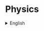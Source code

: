 # Physics

<details>
  <summary>English</summary>
  
  ### Materials
- [History of Physics](https://www.youtube.com/watch?v=acUf7PuGWXA)
- [The Physics of Computers](http://ffden-2.phys.uaf.edu/212_fall2009.web/chris_plutt/index.html)
- [Physics from Computer Science](https://www.cs.ox.ac.uk/files/349/YORKIJUC.pdf)
- [Computing Between Logic and Physics](http://www.cmls.polytechnique.fr/perso/paul/gius-thier-sent.pdf)
- [Computational Physics: Teach yourself C++](http://compphysics.github.io/ComputationalPhysics/doc/pub/learningcpp/html/learningcpp-bs.html)
- [Physics for Computer Science Students](https://www.cin.ufpe.br/~gcs/Springer%20-%20Physics%20for%20Computer%20Science%20Students.pdf)
- [Computational Physics](https://farside.ph.utexas.edu/teaching/329/329.pdf)
- [Comp Physics Book](https://www.eidos.ic.i.u-tokyo.ac.jp/~tau/lecture/computational_physics/docs/computational_physics.pdf)
- [Hyper Physics - Electricity and Magnetism](http://hyperphysics.phy-astr.gsu.edu/hbase/emcon.html)
- [A Primer on Basic Electronics and Circuits](https://dev.to/erikaheidi/a-primer-on-basic-electronics-and-circuits-n3e)
- [How to Learn Electronics](https://www.build-electronic-circuits.com/how-to-learn-electronics/)
- [Learn About Electronics](http://www.learnabout-electronics.org/)
- [Tutorialspoint Electronic](https://www.tutorialspoint.com/electronic_circuits/)
- [Fundamentals of Electronic](http://www-mdp.eng.cam.ac.uk/web/library/enginfo/electrical/hong1.pdf)
- [Circuit Symbols](http://web.gps.caltech.edu/~als/IRMS/course-materials/lecture-1---electricity/circuit-symbols.pdf)
- [Molecular Electronics](https://www.cs.cmu.edu/~seth/papers/mircea-ieee03.pdf)
- [Digital Electronics](https://www.cl.cam.ac.uk/teaching/0708/DigElec/Digital_Electronics_pdf.pdf)
- [Digital Systems](https://nptel.ac.in/courses/106108099/Digital%20Systems.pdf)
- [Foundations of Analog and Digital](https://neurophysics.ucsd.edu/courses/physics_120/Agarwal%20and%20Lang%20(2005)%20Foundations%20of%20Analog%20and%20Digital.pdf)
- [The Feynman Lectures on Physics Audio Collection](https://www.feynmanlectures.caltech.edu/flptapes.html)
- [MIT 8.01x Physics I: Classical Mechanics](https://www.youtube.com/watch?v=wWnfJ0-xXRE&list=PLyQSN7X0ro203puVhQsmCj9qhlFQ-As8e&ab_channel=LecturesbyWalterLewin.Theywillmakeyou%E2%99%A5Physics.)
- [MIT 8.02x Physics II: Electricity and Magnetism](https://www.youtube.com/watch?v=rtlJoXxlSFE&list=PLyQSN7X0ro2314mKyUiOILaOC2hk6Pc3j&ab_channel=LecturesbyWalterLewin.Theywillmakeyou%E2%99%A5Physics.)
- [MIT 8.03 Physics III: Vibrations and Waves](https://www.youtube.com/watch?v=sf3XlpPtBo0&list=PLyQSN7X0ro22WeXM2QCKJm2NP_xHpGV89&ab_channel=LecturesbyWalterLewin.Theywillmakeyou%E2%99%A5Physics.)
- [MIT 8.04 Quantum Physics I](https://www.youtube.com/watch?v=jANZxzetPaQ&list=PLUl4u3cNGP60cspQn3N9dYRPiyVWDd80G&ab_channel=MITOpenCourseWare)
- [MIT 6.002 Circuits and Electronics](https://www.youtube.com/watch?v=AfQxyVuLeCs&amp;list=PL9F74AFA03AA06A11)
- [MIT 8.962 General Relativity](https://www.youtube.com/watch?v=iRVfaR3N5K4&list=PLUl4u3cNGP629n_3fX7HmKKgin_rqGzbx&ab_channel=MITOpenCourseWare)
- [Fundamentals of Physics with Ramamurti Shankar](https://www.youtube.com/watch?v=KOKnWaLiL8w&list=PLFE3074A4CB751B2B&ab_channel=YaleCourses)
- [Fundamentals of Physics II with Ramamurti Shankar](https://www.youtube.com/watch?v=NK-BxowMIfg&list=PLD07B2225BB40E582&ab_channel=YaleCourses)
- [Digital Electronics](https://www.youtube.com/watch?v=M0mx8S05v60&amp;list=PLBlnK6fEyqRjMH3mWf6kwqiTbT798eAOm)
- [Digital Circuits Systems](https://www.youtube.com/watch?v=CeD2L6KbtVM&amp;list=PL803563859BF7ED8C)
- [Circuits Physics](https://www.youtube.com/watch?v=F_vLWkkOETI&amp;list=PLqwfRVlgGdFC7HLoajCVjUk23cqy4QvRL)
- [Electric Circuits](https://www.youtube.com/watch?v=-Rb9guSEeVE&amp;list=PLkyBCj4JhHt8DFH9QysGWm4h_DOxT93fb)
- [Quantum made simple](https://toutestquantique.fr/en/)
</details>
